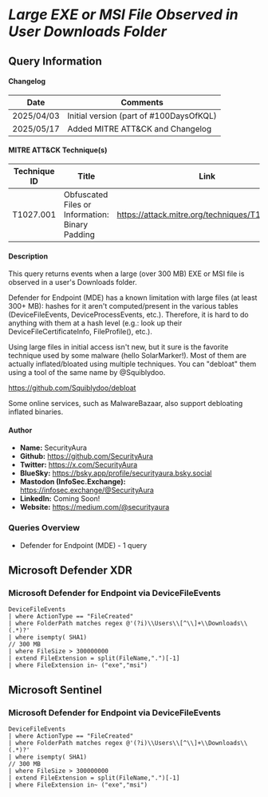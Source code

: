 # *Large EXE or MSI File Observed in User Downloads Folder*

## Query Information

#### Changelog

| Date | Comments |
|---|---|
| 2025/04/03 | Initial version (part of #100DaysOfKQL) |
| 2025/05/17 | Added MITRE ATT&CK and Changelog |

#### MITRE ATT&CK Technique(s)

| Technique ID | Title    | Link    |
| ---  | --- | --- |
| T1027.001 | Obfuscated Files or Information: Binary Padding | https://attack.mitre.org/techniques/T1027/001/ |

#### Description

This query returns events when a large (over 300 MB) EXE or MSI file is observed in a user's Downloads folder.

Defender for Endpoint (MDE) has a known limitation with large files (at least 300+ MB): hashes for it aren't computed/present in the various tables (DeviceFileEvents, DeviceProcessEvents, etc.). Therefore, it is hard to do anything with them at a hash level (e.g.: look up their DeviceFileCertificateInfo, FileProfile(), etc.).

Using large files in initial access isn't new, but it sure is the favorite technique used by some malware (hello SolarMarker!). Most of them are actually inflated/bloated using multiple techniques. You can "debloat" them using a tool of the same name by @Squiblydoo.

https://github.com/Squiblydoo/debloat

Some online services, such as MalwareBazaar, also support debloating inflated binaries.

#### Author <Optional>
- **Name:** SecurityAura
- **Github:** https://github.com/SecurityAura
- **Twitter:** https://x.com/SecurityAura
- **BlueSky:** https://bsky.app/profile/securityaura.bsky.social
- **Mastodon (InfoSec.Exchange):** https://infosec.exchange/@SecurityAura
- **LinkedIn:** Coming Soon!
- **Website:** https://medium.com/@securityaura

### Queries Overview ###

- Defender for Endpoint (MDE) - 1 query

## Microsoft Defender XDR ##
### Microsoft Defender for Endpoint via DeviceFileEvents ###
```KQL
DeviceFileEvents
| where ActionType == "FileCreated"
| where FolderPath matches regex @'(?i)\\Users\\[^\\]+\\Downloads\\(.*)?'
| where isempty( SHA1)
// 300 MB
| where FileSize > 300000000
| extend FileExtension = split(FileName,".")[-1]
| where FileExtension in~ ("exe","msi")
```
## Microsoft Sentinel ##
### Microsoft Defender for Endpoint via DeviceFileEvents ###
```KQL
DeviceFileEvents
| where ActionType == "FileCreated"
| where FolderPath matches regex @'(?i)\\Users\\[^\\]+\\Downloads\\(.*)?'
| where isempty( SHA1)
// 300 MB
| where FileSize > 300000000
| extend FileExtension = split(FileName,".")[-1]
| where FileExtension in~ ("exe","msi")
```
